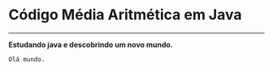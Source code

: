 # Código Média Aritmética em Java
---
__Estudando java e descobrindo um novo mundo.__ 
```
Olá mundo.
```
